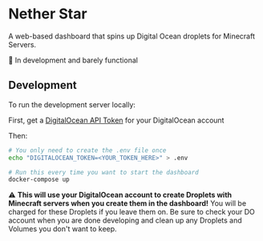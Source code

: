 Nether Star
===========

A web-based dashboard that spins up Digital Ocean droplets for Minecraft Servers.

🚨 In development and barely functional

Development
-----------

To run the development server locally:

First, get a [DigitalOcean API Token][token] for your DigitalOcean account

Then:

```bash
# You only need to create the .env file once
echo "DIGITALOCEAN_TOKEN=<YOUR_TOKEN_HERE>" > .env

# Run this every time you want to start the dashboard
docker-compose up
```

⚠️ **This will use your DigitalOcean account to create Droplets with Minecraft
servers when you create them in the dashboard!**
You will be charged for these Droplets if you leave them on.
Be sure to check your DO account when you are done developing and clean up any
Droplets and Volumes you don't want to keep.

[token]: https://cloud.digitalocean.com/settings/applications
